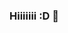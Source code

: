 ### Hiiiiiii :D 👋

<!--
**alx-chn/alx-chn** is a ✨ _special_ ✨ repository because its `README.md` (this file) appears on your GitHub profile.

I'm thinking what should I put in here :) Come back again later la :D

Here are some ideas to get you started:

- 🔭 I’m currently working on ...
- 🌱 I’m currently learning ...
- 👯 I’m looking to collaborate on ...
- 🤔 I’m looking for help with ...
- 💬 Ask me about ...
- 📫 How to reach me: ...
- 😄 Pronouns: ...
- ⚡ Fun fact: ...
-->
